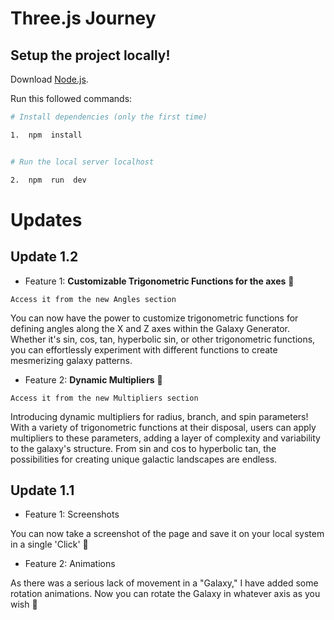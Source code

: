   

# Three.js Journey

  


## Setup the project locally!



Download [Node.js](https://nodejs.org/en/download/).



Run this followed commands:

``` bash
# Install dependencies (only the first time)

1.  npm  install


# Run the local server localhost

2.  npm  run  dev
```

  
# Updates 

## Update 1.2

  

  

- Feature 1: **Customizable Trigonometric Functions for the axes** 👀

``` Access it from the new Angles section ```
  

You can now have the power to customize trigonometric functions for defining angles along the X and Z axes within the Galaxy Generator. Whether it's sin, cos, tan, hyperbolic sin, or other trigonometric functions, you can effortlessly experiment with different functions to create mesmerizing galaxy patterns.

  

  

  

- Feature 2: **Dynamic Multipliers** 🫨

``` Access it from the new Multipliers section ```
  

Introducing dynamic multipliers for radius, branch, and spin parameters! With a variety of trigonometric functions at their disposal, users can apply multipliers to these parameters, adding a layer of complexity and variability to the galaxy's structure. From sin and cos to hyperbolic tan, the possibilities for creating unique galactic landscapes are endless.

  
  

## Update 1.1

  

  

- Feature 1: Screenshots

  

You can now take a screenshot of the page and save it on your local system in a single 'Click' 🤌

  

  

  

- Feature 2: Animations

  

As there was a serious lack of movement in a "Galaxy," I have added some rotation animations. Now you can rotate the Galaxy in whatever axis as you wish 🛐
